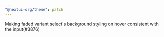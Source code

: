```yaml
---
"@nextui-org/theme": patch
---
```


Making faded variant select's background styling on hover consistent with the input(#3876)
